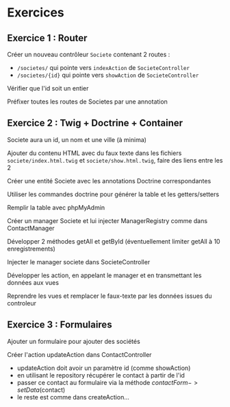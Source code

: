 Exercices
=========

## Exercice 1 : Router

Créer un nouveau contrôleur `Societe` contenant 2 routes :

* `/societes/` qui pointe vers `indexAction` de `SocieteController`
* `/societes/{id}` qui pointe vers `showAction` de `SocieteController`

Vérifier que l'id soit un entier

Préfixer toutes les routes de Societes par une annotation

## Exercice 2 : Twig + Doctrine + Container

Societe aura un id, un nom et une ville (à minima)

Ajouter du contenu HTML avec du faux texte dans les fichiers `societe/index.html.twig` et `societe/show.html.twig`, faire des liens entre les 2

Créer une entité Societe avec les annotations Doctrine correspondantes

Utiliser les commandes doctrine pour générer la table et les getters/setters

Remplir la table avec phpMyAdmin

Créer un manager Societe et lui injecter ManagerRegistry comme dans ContactManager

Développer 2 méthodes getAll et getById
(éventuellement limiter getAll à 10 enregistrements)

Injecter le manager societe dans SocieteController

Développer les action, en appelant le manager et en transmettant les données aux vues

Reprendre les vues et remplacer le faux-texte par les données issues du controleur

## Exercice 3 : Formulaires

Ajouter un formulaire pour ajouter des sociétés

Créer l'action updateAction dans ContactController

* updateAction doit avoir un paramètre id (comme showAction)
* en utilisant le repository récupérer le contact à partir de l'id
* passer ce contact au formulaire via la méthode $contactForm->setData($contact)
* le reste est comme dans createAction...